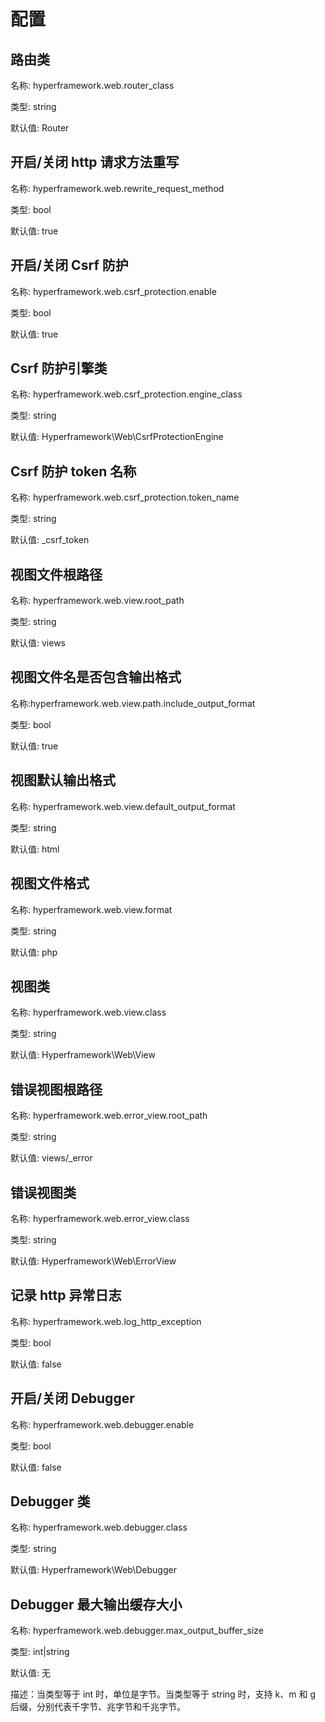 # 配置
## 路由类
名称: hyperframework.web.router_class

类型: string

默认值: Router

## 开启/关闭 http 请求方法重写
名称: hyperframework.web.rewrite_request_method

类型: bool

默认值: true

## 开启/关闭 Csrf 防护
名称: hyperframework.web.csrf_protection.enable

类型: bool

默认值: true

## Csrf 防护引擎类
名称: hyperframework.web.csrf_protection.engine_class

类型: string

默认值: Hyperframework\Web\CsrfProtectionEngine

## Csrf 防护 token 名称
名称: hyperframework.web.csrf_protection.token_name

类型: string

默认值: _csrf_token

## 视图文件根路径
名称: hyperframework.web.view.root_path

类型: string

默认值: views

## 视图文件名是否包含输出格式
名称:hyperframework.web.view.path.include_output_format

类型: bool

默认值: true

## 视图默认输出格式
名称: hyperframework.web.view.default_output_format

类型: string

默认值: html

## 视图文件格式
名称: hyperframework.web.view.format

类型: string

默认值: php

## 视图类
名称: hyperframework.web.view.class

类型: string

默认值: Hyperframework\Web\View

## 错误视图根路径
名称: hyperframework.web.error_view.root_path

类型: string

默认值: views/_error

## 错误视图类
名称: hyperframework.web.error_view.class

类型: string

默认值: Hyperframework\Web\ErrorView

## 记录 http 异常日志
名称: hyperframework.web.log_http_exception

类型: bool

默认值: false

## 开启/关闭 Debugger
名称: hyperframework.web.debugger.enable

类型: bool

默认值: false

## Debugger 类
名称: hyperframework.web.debugger.class

类型: string

默认值: Hyperframework\Web\Debugger

## Debugger 最大输出缓存大小
名称: hyperframework.web.debugger.max_output_buffer_size

类型: int|string

默认值: 无

描述：当类型等于 int 时，单位是字节。当类型等于 string 时，支持 k、m 和 g 后缀，分别代表千字节、兆字节和千兆字节。
